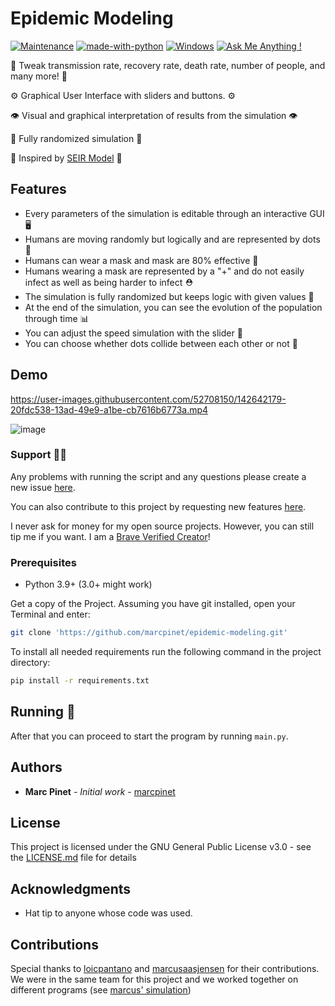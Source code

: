 # Epidemic Modeling

[![Maintenance](https://img.shields.io/badge/Maintained%3F-yes-green.svg)](https://GitHub.com/Naereen/StrapDown.js/graphs/commit-activity) [![made-with-python](https://img.shields.io/badge/Made%20with-Python-1f425f.svg)](https://www.python.org/) [![Windows](https://svgshare.com/i/ZhY.svg)](https://svgshare.com/i/ZhY.svg) [![Ask Me Anything !](https://img.shields.io/badge/Ask%20me-anything-1abc9c.svg)](https://GitHub.com/Naereen/ama)

🧬 Tweak transmission rate, recovery rate, death rate, number of people, and many more! 🧬

⚙️ Graphical User Interface with sliders and buttons. ⚙️

👁️ Visual and graphical interpretation of results from the simulation 👁️

🔬 Fully randomized simulation 🔬

🧫 Inspired by [SEIR Model](https://en.wikipedia.org/wiki/Compartmental_models_in_epidemiology) 🧫

## Features

* Every parameters of the simulation is editable through an interactive GUI 🖥
* Humans are moving randomly but logically and are represented by dots 👦
* Humans can wear a mask and mask are 80% effective 🧢
* Humans wearing a mask are represented by a "+" and do not easily infect as well as being harder to infect ⛑️
* The simulation is fully randomized but keeps logic with given values 🎲
* At the end of the simulation, you can see the evolution of the population through time 📊
* You can adjust the speed simulation with the slider 🏃
* You can choose whether dots collide between each other or not 🎯

## Demo

https://user-images.githubusercontent.com/52708150/142642179-20fdc538-13ad-49e9-a1be-cb7616b6773a.mp4

![image](https://user-images.githubusercontent.com/52708150/139345721-eca26e23-89ce-4471-bb81-7c2b767448b3.png)

### Support 👨‍💻

Any problems with running the script and any questions please create a new issue [here](https://github.com/marcpinet/epidemic-modeling/issues/new?assignees=&labels=&template=bug_report.md&title=).

You can also contribute to this project by requesting new features [here](https://github.com/marcpinet/epidemic-modeling/new?assignees=&labels=&template=feature_request.md&title=).

I never ask for money for my open source projects. However, you can still tip me if you want.
I am a [Brave Verified Creator](https://i.imgur.com/fOUfdM5.png)!

### Prerequisites

* Python 3.9+ (3.0+ might work)

Get a copy of the Project. Assuming you have git installed, open your Terminal and enter:

```bash
git clone 'https://github.com/marcpinet/epidemic-modeling.git'
```

To install all needed requirements run the following command in the project directory:

```bash
pip install -r requirements.txt
```

## Running 🏃

After that you can proceed to start the program by running `main.py`.

## Authors

* **Marc Pinet** - *Initial work* - [marcpinet](https://github.com/marcpinet)

## License

This project is licensed under the GNU General Public License v3.0 - see the [LICENSE.md](LICENSE.md) file for details

## Acknowledgments

* Hat tip to anyone whose code was used.

## Contributions

Special thanks to [loicpantano](https://github.com/loicpantano) and [marcusaasjensen](https://github.com/marcusaasjensen) for their contributions.
We were in the same team for this project and we worked together on different programs (see [marcus' simulation](https://github.com/marcusaasjensen/covid-simulation))
